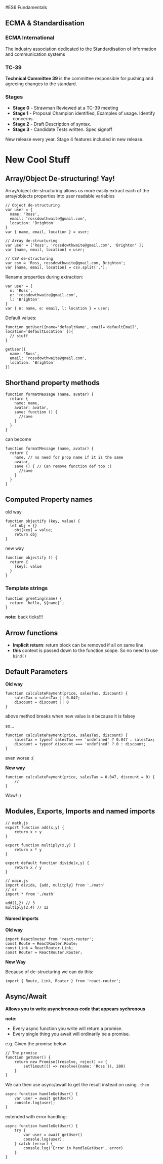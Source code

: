 #ES6 Fundamentals

## ECMA & Standardisation

### ECMA International

The industry association dedicated to the Standardisation of information and communication systems

### TC-39

**Technical Committee 39** is the committee responsible for pushing and agreeing changes to the standard.

### Stages
 * **Stage 0** - Strawman
Reviewed at a TC-39 meeting
 * **Stage 1** - Proposal
Champion identified, Examples of usage. Identify concerns.
 * **Stage 2** - Draft
Description of syntax.
 * **Stage 3** - Candidate
Tests written. Spec signoff

New release every year. Stage 4 features included in new release.

# New Cool Stuff

## Array/Object De-structuring! Yay!

Array/object de-structuring allows us more easily extract each of the array/objects properties into user readable variables

```
// Object de-structuring
var user = {
  name: 'Ross',
  email: 'rossdowthwaite@gmail.com',
  location: 'Brighton'
}
var { name, email, location } = user;

// Array de-structuring
var user = ['Ross', 'rossdowthwaite@gmail.com', 'Brighton' ];
var [name, email, location] = user;

// CSV de-structuring
var csv = 'Ross, rossdowthwaite@gmail.com, Brighton';
var [name, email, location] = csv.split(',');
```

Rename properties during extraction:

```
var user = {
  n: 'Ross',
  e: 'rossdowthwaite@gmail.com',
  l: 'Brighton'
}
var { n: name, e: email, l: location } = user;
```

Default values:

```
function getUser({name='defaultName', email='defaultEmail', location='defaultLocation' }){
  // stuff
}

getUser({
  name: 'Ross',
  email: 'rossdowthwaite@gmail.com',
  location: 'Brighton'
})
```

## Shorthand property methods

```
function formatMessage (name, avatar) {
  return {
    name: name,
    avatar: avatar,
    save: function () {
      //save
    }
  }
}
```
can become

```
function formatMessage (name, avatar) {
  return {
    name, // no need for prop name if it is the same
    avatar,
    save () { // Can remove function def too :)
      //save
    }
  }
}
```

## Computed Property names
old way

```
function objectify (key, value) {
  let obj = {}
    obj[key] = value;
    return obj
}
```
new way

```
function objectify () {
  return {
    [key]: value
  }
}
```

### Template strings
```
function greeting(name) {
  return `hello, ${name}`;
}
```
**note:** back ticks!!!


## Arrow functions

* **Implicit return**: return block can be removed if all on same line. 
* **this** context is passed down to the function scope. So no need to use ```bind()```

## Default Parameters

**Old way**

```
function calculatePayment(price, salesTax, discount) {
	salesTax = salesTax || 0.047;
	discount = discount || 0 
}
```
above method breaks when new value is ```0``` because it is falsey

so...

```
function calculatePayment(price, salesTax, discount) {
	salesTax = typeof salesTax === 'undefined' ? 0.047 : salesTax;
	discount = typeof discount === 'undefined' ? 0 : discount; 
}
```
even worse :(

**New way**

```
function calculatePayment(price, salesTax = 0.047, discount = 0) {
	// 
}
```
Wow! :)

## Modules, Exports, Imports and named imports


```
// math.js
export function add(x,y) {
	return x + y
}

export function multiply(x,y) {
	return x * y
}

export default function divide(x,y) {
	return x / y
}

// main.js
import divide, {add, mulitply} from './math'
// or
import * from './math'

add(1,2) // 3
multiply(2,4) // 12
```

#### Named imports

**Old way**

```
import ReactRouter from 'react-router';
const Route = ReactRouter.Route;
const Link = ReactRouter.Link;
const Router = ReactRouter.Router;
```

**New Way**

Because of de-structuring we can do this:

```
import { Route, Link, Router } from 'react-router';
```

## Async/Await

**Allows you to write asynchronous code that appears sychronous**

**note:** 

 * Every async function you write will return a promise.
 * Every single thing you await will ordinarily be a promise.

e.g. Given the promise below

```
// The promise 
function getUser() {
	return new Promise((resolve, reject) => {
		setTimout(() => resolve({name: 'Ross'}), 200)
	}
}
```
We can then use async/await to get the result instead on using ```.then```

```
async function handleGetUser() {
	var user = await getUser()
	console.log(user);
}
```

extended with error handling:

```
async function handleGetUser() {
	try {
		var user = await getUser()
		console.log(user);
	} catch (error) {
		console.log('Error in handleGetUser', error)
	}
}
```

 